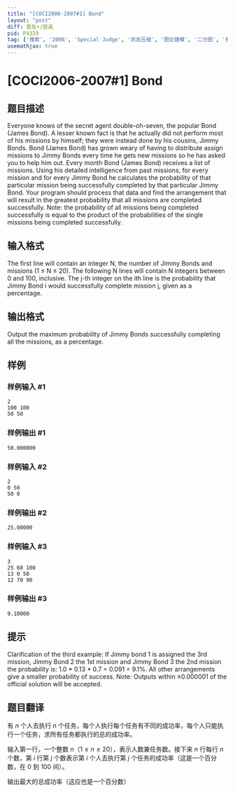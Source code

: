 ```yaml
---
title: "[COCI2006-2007#1] Bond"
layout: "post"
diff: 普及+/提高
pid: P4329
tag: ['搜索', '2006', 'Special Judge', '状态压缩', '图论建模', '二分图', '费用流', 'COCI（克罗地亚）']
usemathjax: true
---
```


# [COCI2006-2007#1] Bond
## 题目描述

Everyone knows of the secret agent double-oh-seven, the popular Bond (James Bond). A lesser known fact is that he actually did not perform most of his missions by himself; they were instead done by his cousins, Jimmy Bonds. Bond (James Bond) has grown weary of having to distribute assign missions to Jimmy Bonds every time he gets new missions so he has asked you to help him out.
Every month Bond (James Bond) receives a list of missions. Using his detailed intelligence from past missions, for every mission and for every Jimmy Bond he calculates the probability of that particular mission being successfully completed by that particular Jimmy Bond. Your program should process that data and find the arrangement that will result in the greatest probability that all missions are completed successfully.
Note: the probability of all missions being completed successfully is equal to the product of the probabilities of the single missions being completed successfully.
## 输入格式

The first line will contain an integer N, the number of Jimmy Bonds and missions (1 ≤ N ≤ 20).
The following N lines will contain N integers between 0 and 100, inclusive. The j-th integer on the ith line is the probability that Jimmy Bond i would successfully complete mission j, given as a percentage.
## 输出格式

Output the maximum probability of Jimmy Bonds successfully completing all the missions, as a percentage.
## 样例

### 样例输入 #1
```
2
100 100
50 50
```
### 样例输出 #1
```
50.000000
```
### 样例输入 #2
```
2
0 50
50 0
```
### 样例输出 #2
```
25.00000
```
### 样例输入 #3
```
3
25 60 100
13 0 50
12 70 90
```
### 样例输出 #3
```
9.10000
```
## 提示

Clarification of the third example: If Jimmy bond 1 is assigned the 3rd mission, Jimmy Bond 2 the 1st mission and Jimmy Bond 3 the 2nd mission the probability is: 1.0 * 0.13 * 0.7 = 0.091 = 9.1%. All other arrangements give a smaller probability of success.
Note: Outputs within ±0.000001 of the official solution will be accepted.
## 题目翻译

有 $n$ 个人去执行 $n$ 个任务，每个人执行每个任务有不同的成功率，每个人只能执行一个任务，求所有任务都执行的总的成功率。

输入第一行，一个整数 $n$（$1\leq n\leq 20$），表示人数兼任务数。接下来 $n$ 行每行 $n$ 个数，第 $i$ 行第 $j$ 个数表示第 $i$ 个人去执行第 $j$ 个任务的成功率（这是一个百分数，在 $0$ 到 $100$ 间）。

输出最大的总成功率（这应也是一个百分数）
